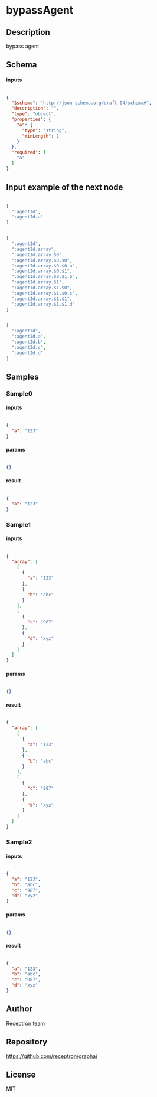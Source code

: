 # bypassAgent

## Description

bypass agent

## Schema

#### inputs

```json

{
  "$schema": "http://json-schema.org/draft-04/schema#",
  "description": "",
  "type": "object",
  "properties": {
    "a": {
      "type": "string",
      "minLength": 1
    }
  },
  "required": [
    "a"
  ]
}

````

## Input example of the next node

```json

[
  ":agentId",
  ":agentId.a"
]

````
```json

[
  ":agentId",
  ":agentId.array",
  ":agentId.array.$0",
  ":agentId.array.$0.$0",
  ":agentId.array.$0.$0.a",
  ":agentId.array.$0.$1",
  ":agentId.array.$0.$1.b",
  ":agentId.array.$1",
  ":agentId.array.$1.$0",
  ":agentId.array.$1.$0.c",
  ":agentId.array.$1.$1",
  ":agentId.array.$1.$1.d"
]

````
```json

[
  ":agentId",
  ":agentId.a",
  ":agentId.b",
  ":agentId.c",
  ":agentId.d"
]

````

## Samples

### Sample0

#### inputs

```json

{
  "a": "123"
}

````

#### params

```json

{}

````

#### result

```json

{
  "a": "123"
}

````
### Sample1

#### inputs

```json

{
  "array": [
    [
      {
        "a": "123"
      },
      {
        "b": "abc"
      }
    ],
    [
      {
        "c": "987"
      },
      {
        "d": "xyz"
      }
    ]
  ]
}

````

#### params

```json

{}

````

#### result

```json

{
  "array": [
    [
      {
        "a": "123"
      },
      {
        "b": "abc"
      }
    ],
    [
      {
        "c": "987"
      },
      {
        "d": "xyz"
      }
    ]
  ]
}

````
### Sample2

#### inputs

```json

{
  "a": "123",
  "b": "abc",
  "c": "987",
  "d": "xyz"
}

````

#### params

```json

{}

````

#### result

```json

{
  "a": "123",
  "b": "abc",
  "c": "987",
  "d": "xyz"
}

````

## Author

Receptron team

## Repository

https://github.com/receptron/graphai

## License

MIT

